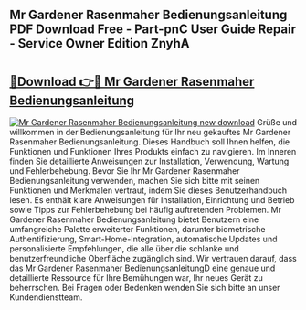 ## Mr Gardener Rasenmaher Bedienungsanleitung PDF Download Free - Part-pnC User Guide Repair - Service Owner Edition ZnyhA

# <h2><a href="http://df53uo.blite.top/?on=Mr+Gardener+Rasenmaher+Bedienungsanleitung">🔗Download 👉🔴 Mr Gardener Rasenmaher Bedienungsanleitung</a></h2>

[![Mr Gardener Rasenmaher Bedienungsanleitung new download](https://i.imgur.com/lujVjoI.png)](http://df53uo.blite.top/?on=Mr+Gardener+Rasenmaher+Bedienungsanleitung)
Grüße und willkommen in der Bedienungsanleitung für Ihr neu gekauftes Mr Gardener Rasenmaher Bedienungsanleitung. Dieses Handbuch soll Ihnen helfen, die Funktionen und Funktionen Ihres Produkts einfach zu navigieren. Im Inneren finden Sie detaillierte Anweisungen zur Installation, Verwendung, Wartung und Fehlerbehebung. Bevor Sie Ihr Mr Gardener Rasenmaher Bedienungsanleitung verwenden, machen Sie sich bitte mit seinen Funktionen und Merkmalen vertraut, indem Sie dieses Benutzerhandbuch lesen. Es enthält klare Anweisungen für Installation, Einrichtung und Betrieb sowie Tipps zur Fehlerbehebung bei häufig auftretenden Problemen. Mr Gardener Rasenmaher Bedienungsanleitung bietet Benutzern eine umfangreiche Palette erweiterter Funktionen, darunter biometrische Authentifizierung, Smart-Home-Integration, automatische Updates und personalisierte Empfehlungen, die alle über die schlanke und benutzerfreundliche Oberfläche zugänglich sind. Wir vertrauen darauf, dass das Mr Gardener Rasenmaher BedienungsanleitungD eine genaue und detaillierte Ressource für Ihre Bemühungen war, Ihr neues Gerät zu beherrschen. Bei Fragen oder Bedenken wenden Sie sich bitte an unser Kundendienstteam.
